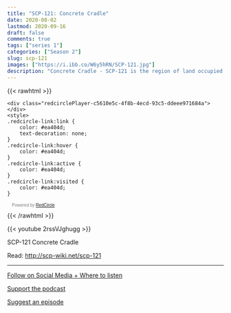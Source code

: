 ```yaml
---
title: "SCP-121: Concrete Cradle"
date: 2020-08-02
lastmod: 2020-09-16
draft: false
comments: true
tags: ["series 1"]
categories: ["Season 2"]
slug: scp-121
images: ["https://i.ibb.co/W6y5hRN/SCP-121.jpg"]
description: "Concrete Cradle - SCP-121 is the region of land occupied by the former town of ███████, Colorado."
---
```


{{< rawhtml >}}
<script async defer onload="redcircleIframe();" src="https://api.podcache.net/embedded-player/sh/63705181-2bd5-4fc1-a869-6f5b27226efa/ep/c5610e5c-4f8b-4ecd-93c5-ddeee971684a"></script>
    <div class="redcirclePlayer-c5610e5c-4f8b-4ecd-93c5-ddeee971684a"></div>
    <style>
    .redcircle-link:link {
        color: #ea404d;
        text-decoration: none;
    }
    .redcircle-link:hover {
        color: #ea404d;
    }
    .redcircle-link:active {
        color: #ea404d;
    }
    .redcircle-link:visited {
        color: #ea404d;
    }
</style>
<p style="margin-top:3px;margin-left:11px;font-family: sans-serif;font-size: 10px; color: gray;">Powered by <a class="redcircle-link" href="https://redcircle.com?utm_source=rc_embedded_player&utm_medium=web&utm_campaign=embedded_v1">RedCircle</a></p>
{{< /rawhtml >}}

{{< youtube 2rssVJghugg >}}

SCP-121
Concrete Cradle

Read: http://scp-wiki.net/scp-121


---

[Follow on Social Media + Where to listen](/links)

[Support the podcast](/support)

[Suggest an episode](/suggest)
